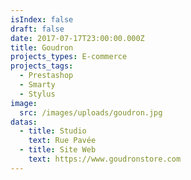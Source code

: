 ```yaml
---
isIndex: false
draft: false
date: 2017-07-17T23:00:00.000Z
title: Goudron
projects_types: E-commerce
projects_tags:
  - Prestashop
  - Smarty
  - Stylus
image:
  src: /images/uploads/goudron.jpg
datas:
  - title: Studio
    text: Rue Pavée
  - title: Site Web
    text: https://www.goudronstore.com
---
```

